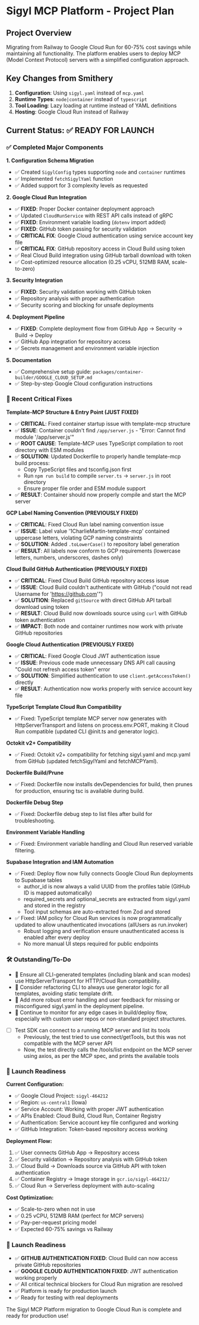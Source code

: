 # Sigyl MCP Platform - Project Plan

## Project Overview
Migrating from Railway to Google Cloud Run for 60-75% cost savings while maintaining all functionality. The platform enables users to deploy MCP (Model Context Protocol) servers with a simplified configuration approach.

## Key Changes from Smithery
1. **Configuration**: Using `sigyl.yaml` instead of `mcp.yaml`
2. **Runtime Types**: `node|container` instead of `typescript`  
3. **Tool Loading**: Lazy loading at runtime instead of YAML definitions
4. **Hosting**: Google Cloud Run instead of Railway

## Current Status: ✅ READY FOR LAUNCH

### ✅ Completed Major Components

**1. Configuration Schema Migration**
- ✅ Created `SigylConfig` types supporting `node` and `container` runtimes
- ✅ Implemented `fetchSigylYaml` function
- ✅ Added support for 3 complexity levels as requested

**2. Google Cloud Run Integration** 
- ✅ **FIXED**: Proper Docker container deployment approach
- ✅ Updated `CloudRunService` with REST API calls instead of gRPC
- ✅ **FIXED**: Environment variable loading (`dotenv` import added)
- ✅ **FIXED**: GitHub token passing for security validation
- ✅ **CRITICAL FIX**: Google Cloud authentication using service account key file
- ✅ **CRITICAL FIX**: GitHub repository access in Cloud Build using token
- ✅ Real Cloud Build integration using GitHub tarball download with token
- ✅ Cost-optimized resource allocation (0.25 vCPU, 512MB RAM, scale-to-zero)

**3. Security Integration**
- ✅ **FIXED**: Security validation working with GitHub token
- ✅ Repository analysis with proper authentication
- ✅ Security scoring and blocking for unsafe deployments

**4. Deployment Pipeline**
- ✅ **FIXED**: Complete deployment flow from GitHub App → Security → Build → Deploy
- ✅ GitHub App integration for repository access
- ✅ Secrets management and environment variable injection

**5. Documentation**
- ✅ Comprehensive setup guide: `packages/container-builder/GOOGLE_CLOUD_SETUP.md`
- ✅ Step-by-step Google Cloud configuration instructions

### 🔧 Recent Critical Fixes

**Template-MCP Structure & Entry Point (JUST FIXED)**
- ✅ **CRITICAL**: Fixed container startup issue with template-mcp structure
- ✅ **ISSUE**: Container couldn't find `/app/server.js` - "Error: Cannot find module '/app/server.js'"
- ✅ **ROOT CAUSE**: Template-MCP uses TypeScript compilation to root directory with ESM modules
- ✅ **SOLUTION**: Updated Dockerfile to properly handle template-mcp build process:
  - Copy TypeScript files and tsconfig.json first
  - Run `npm run build` to compile `server.ts` → `server.js` in root directory
  - Ensure proper file order and ESM module support
- ✅ **RESULT**: Container should now properly compile and start the MCP server

**GCP Label Naming Convention (PREVIOUSLY FIXED)**
- ✅ **CRITICAL**: Fixed Cloud Run label naming convention issue
- ✅ **ISSUE**: Label value '1CharlieMartin-template-mcp' contained uppercase letters, violating GCP naming constraints
- ✅ **SOLUTION**: Added `.toLowerCase()` to repository label generation
- ✅ **RESULT**: All labels now conform to GCP requirements (lowercase letters, numbers, underscores, dashes only)

**Cloud Build GitHub Authentication (PREVIOUSLY FIXED)**
- ✅ **CRITICAL**: Fixed Cloud Build GitHub repository access issue
- ✅ **ISSUE**: Cloud Build couldn't authenticate with GitHub ("could not read Username for 'https://github.com'")
- ✅ **SOLUTION**: Replaced `gitSource` with direct GitHub API tarball download using token
- ✅ **RESULT**: Cloud Build now downloads source using `curl` with GitHub token authentication
- ✅ **IMPACT**: Both node and container runtimes now work with private GitHub repositories

**Google Cloud Authentication (PREVIOUSLY FIXED)**
- ✅ **CRITICAL**: Fixed Google Cloud JWT authentication issue
- ✅ **ISSUE**: Previous code made unnecessary DNS API call causing "Could not refresh access token" error
- ✅ **SOLUTION**: Simplified authentication to use `client.getAccessToken()` directly
- ✅ **RESULT**: Authentication now works properly with service account key file

**TypeScript Template Cloud Run Compatibility**
- ✅ Fixed: TypeScript template MCP server now generates with HttpServerTransport and listens on process.env.PORT, making it Cloud Run compatible (updated CLI @init.ts and generator logic).

**Octokit v2+ Compatibility**
- ✅ Fixed: Octokit v2+ compatibility for fetching sigyl.yaml and mcp.yaml from GitHub (updated fetchSigylYaml and fetchMCPYaml).

**Dockerfile Build/Prune**
- ✅ Fixed: Dockerfile now installs devDependencies for build, then prunes for production, ensuring tsc is available during build.

**Dockerfile Debug Step**
- ✅ Fixed: Dockerfile debug step to list files after build for troubleshooting.

**Environment Variable Handling**
- ✅ Fixed: Environment variable handling and Cloud Run reserved variable filtering.

**Supabase Integration and IAM Automation**
- ✅ Fixed: Deploy flow now fully connects Google Cloud Run deployments to Supabase tables
    - author_id is now always a valid UUID from the profiles table (GitHub ID is mapped automatically)
    - required_secrets and optional_secrets are extracted from sigyl.yaml and stored in the registry
    - Tool input schemas are auto-extracted from Zod and stored
- ✅ Fixed: IAM policy for Cloud Run services is now programmatically updated to allow unauthenticated invocations (allUsers as run.invoker)
    - Robust logging and verification ensure unauthenticated access is enabled after every deploy
    - No more manual UI steps required for public endpoints

### 🛠️ Outstanding/To-Do

- 🔧 Ensure all CLI-generated templates (including blank and scan modes) use HttpServerTransport for HTTP/Cloud Run compatibility.
- 🔧 Consider refactoring CLI to always use generator logic for all templates, avoiding static template drift.
- 🔧 Add more robust error handling and user feedback for missing or misconfigured sigyl.yaml in the deployment pipeline.
- 🔧 Continue to monitor for any edge cases in build/deploy flow, especially with custom user repos or non-standard project structures.
- [ ] Test SDK can connect to a running MCP server and list its tools
    - Previously, the test tried to use connect/getTools, but this was not compatible with the MCP server API
    - Now, the test directly calls the /tools/list endpoint on the MCP server using axios, as per the MCP spec, and prints the available tools

### 🚀 Launch Readiness

**Current Configuration:**
- ✅ Google Cloud Project: `sigyl-464212`
- ✅ Region: `us-central1` (Iowa)
- ✅ Service Account: Working with proper JWT authentication
- ✅ APIs Enabled: Cloud Build, Cloud Run, Container Registry
- ✅ Authentication: Service account key file configured and working
- ✅ GitHub Integration: Token-based repository access working

**Deployment Flow:**
1. ✅ User connects GitHub App → Repository access
2. ✅ Security validation → Repository analysis with GitHub token  
3. ✅ Cloud Build → Downloads source via GitHub API with token authentication
4. ✅ Container Registry → Image storage in `gcr.io/sigyl-464212/`
5. ✅ Cloud Run → Serverless deployment with auto-scaling

**Cost Optimization:**
- ✅ Scale-to-zero when not in use
- ✅ 0.25 vCPU, 512MB RAM (perfect for MCP servers)
- ✅ Pay-per-request pricing model
- ✅ Expected 60-75% savings vs Railway

### 🚦 Launch Readiness

- ✅ **GITHUB AUTHENTICATION FIXED**: Cloud Build can now access private GitHub repositories
- ✅ **GOOGLE CLOUD AUTHENTICATION FIXED**: JWT authentication working properly
- ✅ All critical technical blockers for Cloud Run migration are resolved
- ✅ Platform is ready for production launch
- ✅ Ready for testing with real deployments

The Sigyl MCP Platform migration to Google Cloud Run is complete and ready for production use!